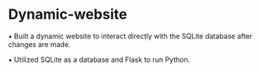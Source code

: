 # Dynamic-website
▪ Built a dynamic website to interact directly with the SQLite database after changes are made.

▪ Utilized SQLite as a database and Flask to run Python.

